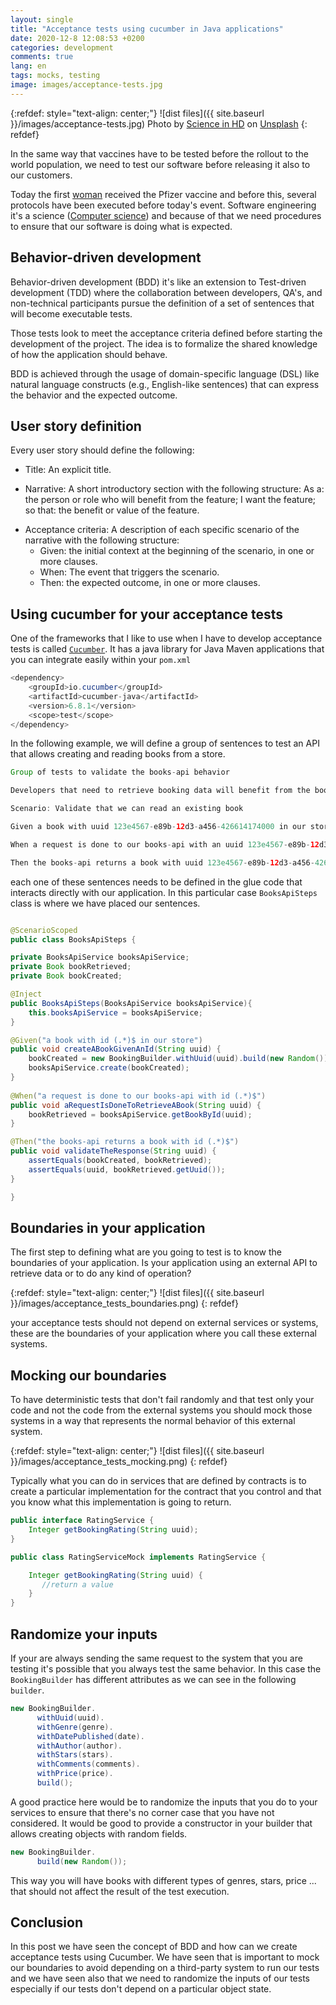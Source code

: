 ```yaml
---
layout: single
title: "Acceptance tests using cucumber in Java applications"
date: 2020-12-8 12:08:53 +0200
categories: development
comments: true
lang: en
tags: mocks, testing
image: images/acceptance-tests.jpg
---
```


{:refdef: style="text-align: center;"}
![dist files]({{ site.baseurl }}/images/acceptance-tests.jpg)
<span>Photo by <a href="https://unsplash.com/@scienceinhd?utm_source=unsplash&amp;utm_medium=referral&amp;utm_content=creditCopyText">Science in HD</a> on <a href="https://unsplash.com/s/photos/tests?utm_source=unsplash&amp;utm_medium=referral&amp;utm_content=creditCopyText">Unsplash</a></span>
{: refdef}

In the same way that vaccines have to be tested before the rollout to the world population, we need to test our software before releasing it also to our customers. 

Today the first <a href="https://www.theguardian.com/world/2020/dec/08/coventry-woman-90-first-patient-to-receive-covid-vaccine-in-nhs-campaign">woman</a> received the Pfizer vaccine and before this, several protocols have been executed before today's event. Software engineering it's a science (<a href="https://en.wikipedia.org/wiki/Computer_science">Computer science</a>) and because of that we need procedures to ensure that our software is doing what is expected.   

Behavior-driven development
-------------------------------
Behavior-driven development (BDD) it's like an extension to Test-driven development (TDD) where the collaboration between developers, QA's, and non-technical participants pursue the definition of a set of sentences that will become executable tests. 

Those tests look to meet the acceptance criteria defined before starting the development of the project. The idea is to formalize the shared knowledge of how the application should behave.

BDD is achieved through the usage of domain-specific language (DSL) like natural language constructs (e.g., English-like sentences) that can express the behavior and the expected outcome.

User story definition
--------------------------------
Every user story should define the following: 

- Title: An explicit title.

- Narrative: A short introductory section with the following structure:
As a: the person or role who will benefit from the feature;
I want the feature;
so that: the benefit or value of the feature.

+ Acceptance criteria: A description of each specific scenario of the narrative with the following structure:
    - Given: the initial context at the beginning of the scenario, in one or more clauses.
    - When: The event that triggers the scenario.
    - Then: the expected outcome, in one or more clauses.

Using cucumber for your acceptance tests
---------------------------------------
One of the frameworks that I like to use when I have to develop acceptance tests is called <a href="https://cucumber.io/docs/installation/java/">`Cucumber`</a>. It has a java library for Java Maven applications that you can integrate easily within your `pom.xml`

```java
<dependency>
    <groupId>io.cucumber</groupId>
    <artifactId>cucumber-java</artifactId>
    <version>6.8.1</version>
    <scope>test</scope>
</dependency>
```

In the following example, we will define a group of sentences to test an API that allows creating and reading books from a store.

```java
Group of tests to validate the books-api behavior

Developers that need to retrieve booking data will benefit from the books-api operations

Scenario: Validate that we can read an existing book 

Given a book with uuid 123e4567-e89b-12d3-a456-426614174000 in our store

When a request is done to our books-api with an uuid 123e4567-e89b-12d3-a456-426614174000

Then the books-api returns a book with uuid 123e4567-e89b-12d3-a456-426614174000
```

each one of these sentences needs to be defined in the glue code that interacts directly with our application. In this particular case `BooksApiSteps` class is where we have placed our sentences.

```java

@ScenarioScoped
public class BooksApiSteps {

private BooksApiService booksApiService;
private Book bookRetrieved;
private Book bookCreated;

@Inject
public BooksApiSteps(BooksApiService booksApiService){
    this.booksApiService = booksApiService;
}

@Given("a book with id (.*)$ in our store")
public void createABookGivenAnId(String uuid) {
    bookCreated = new BookingBuilder.withUuid(uuid).build(new Random());
    booksApiService.create(bookCreated);
}
    
@When("a request is done to our books-api with id (.*)$")
public void aRequestIsDoneToRetrieveABook(String uuid) {
    bookRetrieved = booksApiService.getBookById(uuid);
}

@Then("the books-api returns a book with id (.*)$")
public void validateTheResponse(String uuid) {
    assertEquals(bookCreated, bookRetrieved);
    assertEquals(uuid, bookRetrieved.getUuid());
}

}
```

Boundaries in your application
-------------------------------
The first step to defining what are you going to test is to know the boundaries of your application. Is your application using an external API to retrieve data or to do any kind of operation? 

{:refdef: style="text-align: center;"}
![dist files]({{ site.baseurl }}/images/acceptance_tests_boundaries.png)
{: refdef}

your acceptance tests should not depend on external services or systems, these are the boundaries of your application where you call these external systems. 

Mocking our boundaries
-------------------------------
To have deterministic tests that don't fail randomly and that test only your code and not the code from the external systems you should mock those systems in a way that represents the normal behavior of this external system.

{:refdef: style="text-align: center;"}
![dist files]({{ site.baseurl }}/images/acceptance_tests_mocking.png)
{: refdef}

Typically what you can do in services that are defined by contracts is to create a particular implementation for the contract that you control and that you know what this implementation is going to return.

```java
public interface RatingService {
    Integer getBookingRating(String uuid); 
}  

public class RatingServiceMock implements RatingService {

    Integer getBookingRating(String uuid) {
       //return a value
    } 
}

```

Randomize your inputs 
-------------------------------
If your are always sending the same request to the system that you are testing it's possible that you always test the same behavior. In this case the `BookingBuilder` has different attributes as we can see in the following `builder`.

```java
new BookingBuilder.
      withUuid(uuid).
      withGenre(genre).
      withDatePublished(date).
      withAuthor(author).
      withStars(stars).
      withComments(comments).
      withPrice(price).
      build();
```

A good practice here would be to randomize the inputs that you do to your services to ensure that there's no corner case that you have not considered. It would be good to provide a constructor in your builder that allows creating objects with random fields. 

```java
new BookingBuilder.
      build(new Random());
```
This way you will have books with different types of genres, stars, price ... that should not affect the result of the test execution. 


Conclusion
----------------------------
In this post we have seen the concept of BDD and how can we create acceptance tests using Cucumber. We have seen that is important to mock our boundaries to avoid depending on a third-party system to run our tests and we have seen also that we need to randomize the inputs of our tests especially if our tests don't depend on a particular object state.
